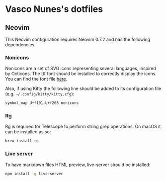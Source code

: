 # Vasco Nunes's dotfiles

## Neovim

This Neovim configuration requires Neovim 0.7.2 and has the following
dependencies:

### Nonicons

Nonicons are a set of SVG icons representing several languages, inspired by
Octicons. The ttf font should be installed to correctly display the icons. You
can find the font file
[here](https://github.com/yamatsum/nonicons/blob/master/dist/nonicons.ttf).

Also, if using Kitty the following line should be added to its configuration
file (e.g. `~/.config/kitty/kitty.cfg`):

```bash
symbol_map U+f101-U+f208 nonicons

```

### Rg

Rg is required for Telescope to perform string grep operations. On macOS it
can be installed as so:

```bash
brew install rg
```

### Live server

To have markdown files HTML preview, live-server should be installed:

```bash
npm install -g live-server
```
